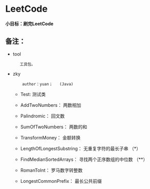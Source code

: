 # LeetCode
**小目标：刷完LeetCode**

## 备注：
+ tool

         工具包。
+ zky  

          author：yuan；   (Java) 
          
  + Test: 测试类
         
  + AddTwoNumbers： 两数相加

  + Palindromic： 回文数

  + SumOfTwoNumbers： 两数的和

  + TransformMoney： 金额转换

  + LengthOfLongestSubstring： 无重复字符的最长子串  （*）
  
  + FindMedianSortedArrays：  寻找两个正序数组的中位数 （**）
  
  + RomanToInt： 罗马数字转整数
  
  + LongestCommonPrefix： 最长公共前缀